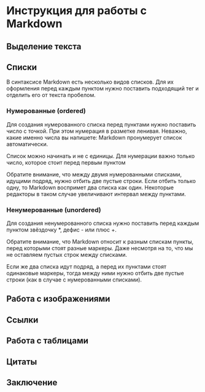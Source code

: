 # Инструкция для работы с Markdown

## Выделение текста

## Списки

В синтаксисе Markdown есть несколько видов списков. Для их оформления перед каждым пунктом нужно поставить подходящий тег и отделить его от текста пробелом.

### Нумерованные (ordered)

Для создания нумерованного списка перед пунктами нужно поставить число с точкой. При этом нумерация в разметке ленивая. Неважно, какие именно числа вы напишете: Markdown пронумерует список автоматически.

Список можно начинать и не с единицы. Для нумерации важно только число, которое стоит перед первым пунктом

Обратите внимание, что между двумя нумерованными списками, идущими подряд, нужно отбить две пустые строки. Если отбить только одну, то Markdown воспримет два списка как один. Некоторые редакторы в таком случае увеличивают интервал между пунктами.

### Ненумерованные (unordered)

Для создания ненумерованного списка нужно поставить перед каждым пунктом звёздочку *, дефис - или плюс +.

Обратите внимание, что Markdown относит к разным спискам пункты, перед которыми стоят разные маркеры. Даже несмотря на то, что мы не оставляем пустых строк между списками.

Если же два списка идут подряд, а перед их пунктами стоят одинаковые маркеры, тогда между ними нужно отбить две пустые строки (как в случае с нумерованными списками).

## Работа с изображениями

## Ссылки

## Работа с таблицами

## Цитаты

## Заключение

